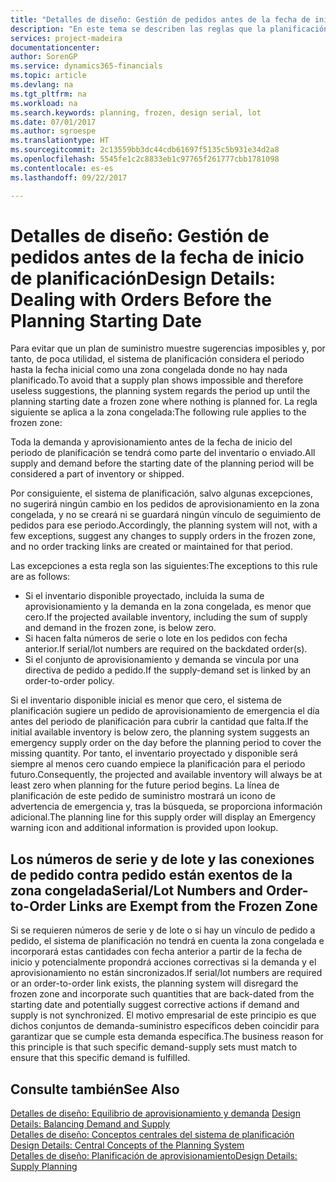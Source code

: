 ```yaml
---
title: "Detalles de diseño: Gestión de pedidos antes de la fecha de inicio de la planificación | Documentos de Microsoft"
description: "En este tema se describen las reglas que la planificación aplica a los pedidos en la zona congelada."
services: project-madeira
documentationcenter: 
author: SorenGP
ms.service: dynamics365-financials
ms.topic: article
ms.devlang: na
ms.tgt_pltfrm: na
ms.workload: na
ms.search.keywords: planning, frozen, design serial, lot
ms.date: 07/01/2017
ms.author: sgroespe
ms.translationtype: HT
ms.sourcegitcommit: 2c13559bb3dc44cdb61697f5135c5b931e34d2a8
ms.openlocfilehash: 5545fe1c2c8833eb1c97765f261777cbb1781098
ms.contentlocale: es-es
ms.lasthandoff: 09/22/2017

---
```

# <a name="design-details-dealing-with-orders-before-the-planning-starting-date"></a><span data-ttu-id="42ead-103">Detalles de diseño: Gestión de pedidos antes de la fecha de inicio de planificación</span><span class="sxs-lookup"><span data-stu-id="42ead-103">Design Details: Dealing with Orders Before the Planning Starting Date</span></span>
<span data-ttu-id="42ead-104">Para evitar que un plan de suministro muestre sugerencias imposibles y, por tanto, de poca utilidad, el sistema de planificación considera el periodo hasta la fecha inicial como una zona congelada donde no hay nada planificado.</span><span class="sxs-lookup"><span data-stu-id="42ead-104">To avoid that a supply plan shows impossible and therefore useless suggestions, the planning system regards the period up until the planning starting date a frozen zone where nothing is planned for.</span></span> <span data-ttu-id="42ead-105">La regla siguiente se aplica a la zona congelada:</span><span class="sxs-lookup"><span data-stu-id="42ead-105">The following rule applies to the frozen zone:</span></span>  
  
<span data-ttu-id="42ead-106">Toda la demanda y aprovisionamiento antes de la fecha de inicio del periodo de planificación se tendrá como parte del inventario o enviado.</span><span class="sxs-lookup"><span data-stu-id="42ead-106">All supply and demand before the starting date of the planning period will be considered a part of inventory or shipped.</span></span>  
  
<span data-ttu-id="42ead-107">Por consiguiente, el sistema de planificación, salvo algunas excepciones, no sugerirá ningún cambio en los pedidos de aprovisionamiento en la zona congelada, y no se creará ni se guardará ningún vínculo de seguimiento de pedidos para ese periodo.</span><span class="sxs-lookup"><span data-stu-id="42ead-107">Accordingly, the planning system will not, with a few exceptions, suggest any changes to supply orders in the frozen zone, and no order tracking links are created or maintained for that period.</span></span>  
  
<span data-ttu-id="42ead-108">Las excepciones a esta regla son las siguientes:</span><span class="sxs-lookup"><span data-stu-id="42ead-108">The exceptions to this rule are as follows:</span></span>  
  
* <span data-ttu-id="42ead-109">Si el inventario disponible proyectado, incluida la suma de aprovisionamiento y la demanda en la zona congelada, es menor que cero.</span><span class="sxs-lookup"><span data-stu-id="42ead-109">If the projected available inventory, including the sum of supply and demand in the frozen zone, is below zero.</span></span>  
* <span data-ttu-id="42ead-110">Si hacen falta números de serie o lote en los pedidos con fecha anterior.</span><span class="sxs-lookup"><span data-stu-id="42ead-110">If serial/lot numbers are required on the backdated order(s).</span></span>  
* <span data-ttu-id="42ead-111">Si el conjunto de aprovisionamiento y demanda se vincula por una directiva de pedido a pedido.</span><span class="sxs-lookup"><span data-stu-id="42ead-111">If the supply-demand set is linked by an order-to-order policy.</span></span>  
  
<span data-ttu-id="42ead-112">Si el inventario disponible inicial es menor que cero, el sistema de planificación sugiere un pedido de aprovisionamiento de emergencia el día antes del periodo de planificación para cubrir la cantidad que falta.</span><span class="sxs-lookup"><span data-stu-id="42ead-112">If the initial available inventory is below zero, the planning system suggests an emergency supply order on the day before the planning period to cover the missing quantity.</span></span> <span data-ttu-id="42ead-113">Por tanto, el inventario proyectado y disponible será siempre al menos cero cuando empiece la planificación para el periodo futuro.</span><span class="sxs-lookup"><span data-stu-id="42ead-113">Consequently, the projected and available inventory will always be at least zero when planning for the future period begins.</span></span> <span data-ttu-id="42ead-114">La línea de planificación de este pedido de suministro mostrará un icono de advertencia de emergencia y, tras la búsqueda, se proporciona información adicional.</span><span class="sxs-lookup"><span data-stu-id="42ead-114">The planning line for this supply order will display an Emergency warning icon and additional information is provided upon lookup.</span></span>  
  
## <a name="seriallot-numbers-and-order-to-order-links-are-exempt-from-the-frozen-zone"></a><span data-ttu-id="42ead-115">Los números de serie y de lote y las conexiones de pedido contra pedido están exentos de la zona congelada</span><span class="sxs-lookup"><span data-stu-id="42ead-115">Serial/Lot Numbers and Order-to-Order Links are Exempt from the Frozen Zone</span></span>  
<span data-ttu-id="42ead-116">Si se requieren números de serie y de lote o si hay un vínculo de pedido a pedido, el sistema de planificación no tendrá en cuenta la zona congelada e incorporará estas cantidades con fecha anterior a partir de la fecha de inicio y potencialmente propondrá acciones correctivas si la demanda y el aprovisionamiento no están sincronizados.</span><span class="sxs-lookup"><span data-stu-id="42ead-116">If serial/lot numbers are required or an order-to-order link exists, the planning system will disregard the frozen zone and incorporate such quantities that are back-dated from the starting date and potentially suggest corrective actions if demand and supply is not synchronized.</span></span> <span data-ttu-id="42ead-117">El motivo empresarial de este principio es que dichos conjuntos de demanda-suministro específicos deben coincidir para garantizar que se cumple esta demanda específica.</span><span class="sxs-lookup"><span data-stu-id="42ead-117">The business reason for this principle is that such specific demand-supply sets must match to ensure that this specific demand is fulfilled.</span></span>  
  
## <a name="see-also"></a><span data-ttu-id="42ead-118">Consulte también</span><span class="sxs-lookup"><span data-stu-id="42ead-118">See Also</span></span>  
<span data-ttu-id="42ead-119">[Detalles de diseño: Equilibrio de aprovisionamiento y demanda](design-details-balancing-demand-and-supply.md) </span><span class="sxs-lookup"><span data-stu-id="42ead-119">[Design Details: Balancing Demand and Supply](design-details-balancing-demand-and-supply.md) </span></span>  
<span data-ttu-id="42ead-120">[Detalles de diseño: Conceptos centrales del sistema de planificación](design-details-central-concepts-of-the-planning-system.md) </span><span class="sxs-lookup"><span data-stu-id="42ead-120">[Design Details: Central Concepts of the Planning System](design-details-central-concepts-of-the-planning-system.md) </span></span>  
[<span data-ttu-id="42ead-121">Detalles de diseño: Planificación de aprovisionamiento</span><span class="sxs-lookup"><span data-stu-id="42ead-121">Design Details: Supply Planning</span></span>](design-details-supply-planning.md)
